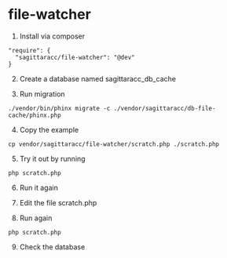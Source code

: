 # file-watcher

1. Install via composer
```
"require": {
  "sagittaracc/file-watcher": "@dev"
}
```

2. Create a database named sagittaracc_db_cache

3. Run migration
```
./vendor/bin/phinx migrate -c ./vendor/sagittaracc/db-file-cache/phinx.php
```

4. Copy the example
```
cp vendor/sagittaracc/file-watcher/scratch.php ./scratch.php
```

5. Try it out by running
```
php scratch.php
```

6. Run it again

7. Edit the file scratch.php

8. Run again
```
php scratch.php
```

9. Check the database
